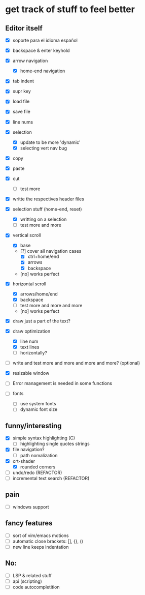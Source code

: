 # get track of stuff to feel better

## Editor itself
- [x] soporte para el idioma español
- [x] backspace & enter keyhold
- [x] arrow navigation
    - [x] home-end navigation
- [x] tab indent
- [x] supr key
- [x] load file
- [x] save file
- [x] line nums
- [x] selection
    - [x] update to be more 'dynamic'
    - [x] selecting vert nav bug
- [x] copy 
- [x] paste
- [x] cut
    - [ ] test more
- [x] writte the respectives header files
- [x] selection stuff (home-end, reset)
    - [x] writting on a selection
    - [ ] test more and more
- [x] vertical scroll
    - [x] base 
    - [?] cover all navigation cases
        - [x] ctrl+home/end
        - [x] arrows 
        - [x] backspace
    - [no] works perfect
- [x] horizontal scroll
    - [x] arrows/home/end
    - [x] backspace
    - [ ] test more and more and more
    - [no] works perfect
- [x] draw just a part of the text? 
- [x] draw optimization
    - [x] line num
    - [x] text lines
    - [ ] horizontally?
- [ ] write and test more and more and more and more? (optional)

- [x] resizable window

- [ ] Error management is needed in some functions

- [ ] fonts
    - [ ] use system fonts
    - [ ] dynamic font size

## funny/interesting
- [x] simple syntax highlighting (C)
    - [ ] highlighting single quotes strings
- [x] file navigation?
    - [ ] path nomalization
- [x] crt-shader
    - [x] rounded corners
- [ ] undo/redo (REFACTOR)
- [ ] incremental text search (REFACTOR)

## pain
- [ ] windows support 

## fancy features
- [ ] sort of vim/emacs motions
- [ ] automatic close brackets: [], {}, ()
- [ ] new line keeps indentation

## No: 
- [ ] LSP & related stuff
- [ ] api (scripting)
- [ ] code autocompletition
